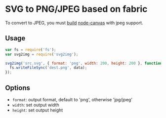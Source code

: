 # SVG to PNG/JPEG based on fabric

To convert to JPEG, you must [build](https://github.com/Automattic/node-canvas/wiki)
[node-canvas](https://github.com/Automattic/node-canvas) with jpeg support.

## Usage
```js
var fs = require('fs');
var svg2img = require('svg2img');

svg2img('src.svg', { format: 'png', width: 200, height: 200 }, function (err, data) {
  fs.writeFileSync('dest.png', data);
});
```

## Options
- `format`: output format, default to 'png', otherwise 'jpg/jpeg'
- `width`: set output width
- `height`: set output height

